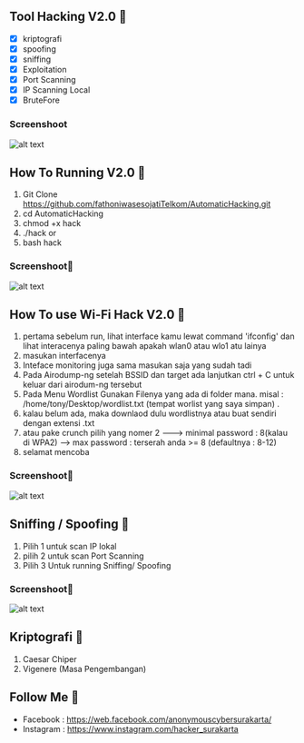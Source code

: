 
## Tool Hacking V2.0 🚀

- [x] kriptografi
- [x] spoofing
- [x] sniffing
- [x] Exploitation
- [x] Port Scanning
- [x] IP Scanning Local
- [X] BruteFore

### Screenshoot

![alt text](https://github.com/fathoniwasesojatiTelkom/AutomaticHacking/blob/main/Images/Screenshot%20from%202020-11-30%2013-31-45.png)


## How To Running V2.0 🚀 

1. Git Clone https://github.com/fathoniwasesojatiTelkom/AutomaticHacking.git
2. cd AutomaticHacking
3. chmod +x hack
4. ./hack or
5. bash hack

### Screenshoot🚀 

![alt text](https://github.com/fathoniwasesojatiTelkom/AutomaticHacking/blob/main/Images/Screenshot%20from%202020-11-30%2013-32-57.png)

## How To use Wi-Fi Hack V2.0 🚀 
1. pertama sebelum run, lihat interface kamu lewat command 'ifconfig' dan lihat interacenya paling bawah apakah wlan0 atau wlo1 atu lainya  
2. masukan interfacenya
3. Inteface monitoring juga sama masukan saja yang sudah tadi
4. Pada Airodump-ng setelah BSSID dan target ada lanjutkan ctrl + C untuk keluar dari airodum-ng tersebut
5. Pada Menu Wordlist Gunakan Filenya yang ada di folder mana. misal : /home/tony/Desktop/wordlist.txt (tempat worlist yang saya simpan) .
6. kalau belum ada, maka downlaod dulu wordlistnya atau buat sendiri dengan extensi .txt
7. atau pake crunch pilih yang nomer 2  ---> minimal password : 8(kalau di WPA2) --> max password : terserah anda >= 8 (defaultnya : 8-12)
8. selamat mencoba

### Screenshoot🚀 

![alt text](https://github.com/fathoniwasesojatiTelkom/AutomaticHacking/blob/main/Images/Screenshot%20from%202020-11-30%2014-11-43.png)

## Sniffing / Spoofing 🚀 

1. Pilih 1 untuk scan IP lokal
2. pilih 2 untuk scan Port Scanning
3. Pilih 3 Untuk running Sniffing/ Spoofing

### Screenshoot🚀 

![alt text](https://github.com/fathoniwasesojatiTelkom/AutomaticHacking/blob/main/Images/Screenshot%20from%202020-11-30%2014-10-19.png)

## Kriptografi 🚀 

1. Caesar Chiper
2. Vigenere (Masa Pengembangan)

## Follow Me 🚀 

- Facebook  : https://web.facebook.com/anonymouscybersurakarta/
- Instagram : https://www.instagram.com/hacker_surakarta





